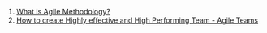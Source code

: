 1. [What is Agile Methodology?](https://youtu.be/8eVXTyIZ1Hs?si=8Sef_fr3hKT91Hpd)
2. [How to create Highly effective and High Performing Team - Agile Teams](https://www.youtube.com/watch?v=cJ8aia6PmWk)

